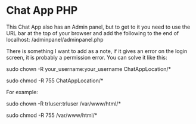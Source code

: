 # Chat App PHP


This Chat App also has an Admin panel, but to get to it you need to use the URL bar at the top of your browser and add the following to the end of localhost: /adminpanel/adminpanel.php


There is something I want to add as a note, if it gives an error on the login screen, it is probably a permission error. You can solve it like this:

sudo chown -R your_username:your_username ChatAppLocation/*

sudo chmod -R 755 ChatAppLocation/*

For example:

sudo chown -R trluser:trluser /var/www/html/*

sudo chmod -R 755 /var/www/html/*
